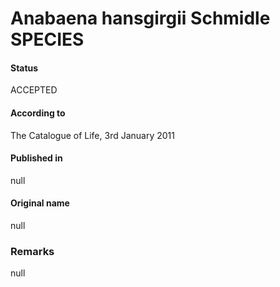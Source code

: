 # Anabaena hansgirgii Schmidle SPECIES

#### Status
ACCEPTED

#### According to
The Catalogue of Life, 3rd January 2011

#### Published in
null

#### Original name
null

### Remarks
null